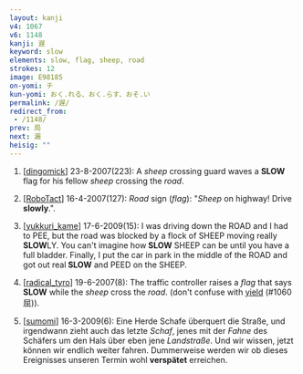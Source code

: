 ```yaml
---
layout: kanji
v4: 1067
v6: 1148
kanji: 遅
keyword: slow
elements: slow, flag, sheep, road
strokes: 12
image: E98185
on-yomi: チ
kun-yomi: おく.れる、おく.らす、おそ.い
permalink: /遅/
redirect_from:
 - /1148/
prev: 局
next: 漏
heisig: ""
---
```


1) [<a href="http://kanji.koohii.com/profile/dingomick">dingomick</a>] 23-8-2007(223): A <em>sheep</em> crossing guard waves a <strong>SLOW</strong> flag for his fellow <em>sheep</em> crossing the <em>road</em>.

2) [<a href="http://kanji.koohii.com/profile/RoboTact">RoboTact</a>] 16-4-2007(127): <em>Road</em> sign (<em>flag</em>): &quot;<em>Sheep</em> on highway! Drive <strong>slowly</strong>.&quot;.

3) [<a href="http://kanji.koohii.com/profile/yukkuri_kame">yukkuri_kame</a>] 17-6-2009(15): I was driving down the ROAD and I had to PEE, but the road was blocked by a flock of SHEEP moving really<strong> SLOW</strong>LY. You can&#039;t imagine how<strong> SLOW</strong> SHEEP can be until you have a full bladder. Finally, I put the car in park in the middle of the ROAD and got out real<strong> SLOW</strong> and PEED on the SHEEP.

4) [<a href="http://kanji.koohii.com/profile/radical_tyro">radical_tyro</a>] 19-6-2007(8): The traffic controller raises a <em>flag</em> that says<strong> SLOW</strong> while the <em>sheep</em> cross the <em>road</em>. (don&#039;t confuse with <a href="../v4/1060.html">yield</a> (#1060 屈)).

5) [<a href="http://kanji.koohii.com/profile/sumomi">sumomi</a>] 16-3-2009(6): Eine Herde Schafe überquert die Straße, und irgendwann zieht auch das letzte <em>Schaf</em>, jenes mit der <em>Fahne</em> des Schäfers um den Hals über eben jene <em>Landstraße</em>. Und wir wissen, jetzt können wir endlich weiter fahren. Dummerweise werden wir ob dieses Ereignisses unseren Termin wohl <strong>verspätet</strong> erreichen.

